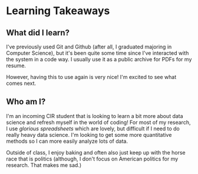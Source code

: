 # Learning Takeaways

## What did I learn?
I've previously used Git and Github (after all, I graduated majoring in Computer Science), but it's been quite some time since I've interacted with the system in a code way. I usually use it as a public archive for PDFs for my resume.

However, having this to use again is very nice! I'm excited to see what comes next.

## Who am I?
I'm an incoming CIR student that is looking to learn a bit more about data science and refresh myself in the world of coding! For most of my research, I use *glorious spreadsheets* which are lovely, but difficult if I need to do really heavy data science. I'm looking to get some more quantitative methods so I can more easily analyze lots of data.

Outside of class, I enjoy baking and often also just keep up with the horse race that is politics (although, I don't focus on American politics for my research. That makes me sad.)